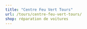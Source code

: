 ```yaml
---
title: "Centre Feu Vert Tours"
url: /tours/centre-feu-vert-tours/
shop: réparation de voitures
---
```

